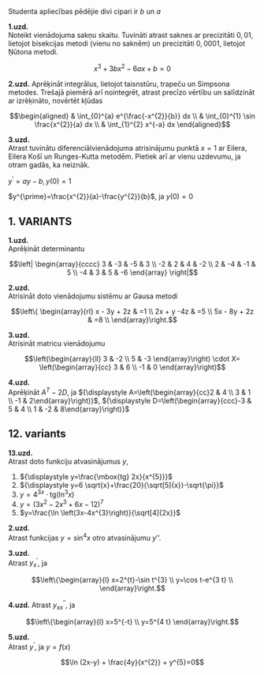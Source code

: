 Studenta apliecības pēdējie divi cipari ir $b$ un $a$

**1.uzd.**  
Noteikt vienādojuma sakṇu skaitu. Tuvināti atrast saknes ar precizitāti $0,01$, lietojot bisekcijas metodi (vienu no saknēm) un precizitāti $0,0001$, lietojot Ņūtona metodi.

$$x^{3} + 3bx^{2}-6ax + b=0$$

**2.uzd.**
Aprēķināt integrālus, lietojot taisnstūru, trapeču un Simpsona metodes. 
Trešajā piemērā arī nointegrēt, atrast precīzo vērtību un salīdzināt ar izrēḳināto, novērtēt kļūdas

$$\begin{aligned}
& \int_{0}^{a} e^{\frac{-x^{2}}{b}} dx \\
& \int_{0}^{1} \sin \frac{x^{2}}{a} dx \\
& \int_{1}^{2} x^{-a} dx
\end{aligned}$$

**3.uzd.**  
Atrast tuvinātu diferenciālvienādojuma atrisinājumu punktā $x=1$ 
ar Eilera, Eilera Košī un Runges-Kutta metodēm. 
Pietiek arī ar vienu uzdevumu, ja otram gadās, ka neiznāk.

$y^{\prime}=a y-b, y(0)=1$

$y^{\prime}=\frac{x^{2}}{a}-\frac{y^{2}}{b}$, ja $y(0)=0$


## 1. VARIANTS

**1.uzd.**  
Aprēķināt determinantu

$$\left| \begin{array}{cccc}
3 & -3 & -5 & 3 \\
-2 & 2 & 4 & -2 \\
2 & -4 & -1 & 5 \\
-4 & 3 & 5 & -6
\end{array} \right|$$

**2.uzd.**  
Atrisināt doto vienādojumu sistēmu ar Gausa metodi 

$$\left\{
\begin{array}{rl} 
x - 3y + 2z & =1 \\ 
2x + y -4z & =5 \\ 
5x - 8y + 2z & =8 \\
\end{array}\right.$$

**3.uzd.**  
Atrisināt matricu vienādojumu

$$\left(\begin{array}{ll}
3 & -2 \\
5 & -3
\end{array}\right) \cdot X= \left(\begin{array}{cc}
3 & 6 \\
-1 & 0
\end{array}\right)$$

**4.uzd.**  
Aprēķināt $A^{T}-2D$, ja 
${\displaystyle A=\left(\begin{array}{cc}2 & 4 \\ 3 & 1 \\ -1 & 2\end{array}\right)}$, 
${\displaystyle D=\left(\begin{array}{ccc}-3 & 5 & 4 \\ 1 & -2 & 8\end{array}\right)}$

## 12. variants

**13.uzd.**   
Atrast doto funkciju atvasinājumus $y$,

1. ${\displaystyle y=\frac{\mbox{tg} 2x}{x^{5}}}$
2. ${\displaystyle y=6 \sqrt{x}+\frac{20}{\sqrt[5]{x}}-\sqrt{\pi}}$
3. $y=4^{3 x} \cdot \mbox{tg}\left(\ln ^{3} x\right)$
4. $y=\left(3x^{2} - 2x^{3} + 6x-12 \right)^{7}$
5. $y=\frac{\ln \left(3x-4x^{3}\right)}{\sqrt[4]{2x}}$

**2.uzd.**  
Atrast funkcijas $y=\sin^{4} x$ otro atvasinājumu $y'’$.


**3.uzd.**  
Atrast $y_{x}^{\prime}$, ja 

$$\left\{\begin{array}{l} 
x=2^{t}-\sin t^{3} \\ 
y=\cos t-e^{3 t} \\
\end{array}\right.$$


**4.uzd.** 
Atrast $y^{\prime\prime}_{xx}$, ja

$$\left\{\begin{array}{l}
x=5^{-t} \\
y=5^{4 t}
\end{array}\right.$$

**5.uzd.**  
Atrast $y^{\prime}$, ja $y=f(x)$

$$\ln (2x-y) + \frac{4y}{x^{2}} + y^{5}=0$$

